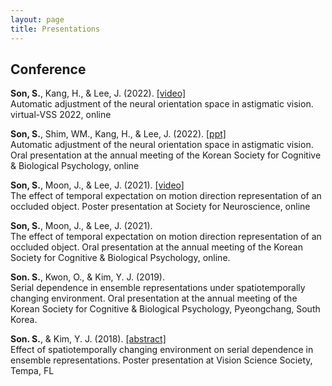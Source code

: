```yaml
---
layout: page
title: Presentations
---
```


## Conference

**Son, S.**, Kang, H., & Lee, J. (2022). [[video]](https://youtu.be/iO4vFkADv6E) <br>
Automatic adjustment of the neural orientation space in astigmatic vision. virtual-VSS 2022, online<br>

**Son, S.**, Shim, WM., Kang, H., & Lee, J. (2022). [[ppt]](./data/kscbp2022.pdf) <br>
Automatic adjustment of the neural orientation space in astigmatic vision. Oral presentation at the annual meeting of the Korean Society for Cognitive & Biological Psychology, online<br>

**Son, S.**, Moon, J., & Lee, J. (2021). [[video]](https://www.youtube.com/watch?v=za12HqT5_gA) <br>
The effect of temporal expectation on motion direction representation of an occluded object. Poster presentation at Society for Neuroscience, online<br>

**Son, S.**, Moon, J., & Lee, J. (2021). <br>
The effect of temporal expectation on motion direction representation of an occluded object. Oral presentation at the annual meeting of the Korean Society for Cognitive & Biological Psychology, online.<br>

**Son. S.**, Kwon, O., & Kim, Y. J. (2019). <br>
Serial dependence in ensemble representations under spatiotemporally changing environment. Oral presentation at the annual meeting of the Korean Society for Cognitive & Biological Psychology, Pyeongchang, South Korea. <br>

**Son. S.**, & Kim, Y. J. (2018). [[abstract]](https://jov.arvojournals.org/article.aspx?articleid=2699069) <br>
Effect of spatiotemporally changing environment on serial dependence in ensemble representations. Poster presentation at Vision Science Society, Tempa, FL<br>

